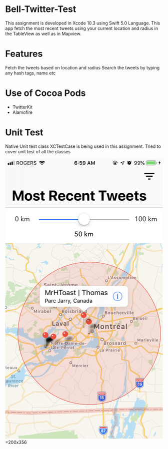 # Bell-Twitter-Test
This assignment is developed in Xcode 10.3 using Swift 5.0 Language. This app fetch the most recent tweets using your current location and radius in the TableView as well as in Mapview.

# Features
Fetch the tweets based on location and radius
Search the tweets by typing any hash tags, name etc

# Use of Cocoa Pods
* TwitterKit
* Alamofire

# Unit Test
Native Unit test class XCTestCase is being used in this assignment. Tried to cover unit test of all the classes

![alt text](https://raw.githubusercontent.com/jrajodi/Bell-Twitter-Test/master/screenshots/IMG_8778.PNG) =200x356
